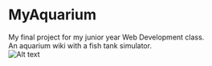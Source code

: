 # MyAquarium

My final project for my junior year Web Development class.<br/>
An aquarium wiki with a fish tank simulator.<br/>
![Alt text](MyAquarium/demo.gif "Demo")
